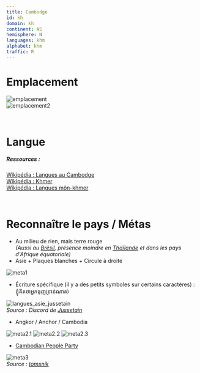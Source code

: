 ```yaml
---
title: Cambodge
id: kh
domain: kh
continent: AS
hemisphere: N
languages: khm
alphabet: khm
traffic: R
---
```


# Emplacement

![emplacement](https://upload.wikimedia.org/wikipedia/commons/thumb/9/91/Location_Cambodia_ASEAN.svg/200px-Location_Cambodia_ASEAN.svg.png)  
![emplacement2](https://upload.wikimedia.org/wikipedia/commons/thumb/a/aa/Cambodia_1997_CIA_map.jpg/195px-Cambodia_1997_CIA_map.jpg)

<br/>

# Langue

##### Ressources :

[Wikipédia : Langues au Cambodge](https://fr.wikipedia.org/wiki/Langues_au_Cambodge)  
[Wikipédia : Khmer](https://fr.wikipedia.org/wiki/Khmer)  
[Wikipédia : Langues môn-khmer](https://fr.wikipedia.org/wiki/Langues_m%C3%B4n-khmer)


<br/>

# Reconnaître le pays / Métas

- Au milieu de rien, mais terre rouge  
  *(Aussi au [Brésil](/flag/br), présence moindre en [Thaïlande](/flag/th) et dans les pays d'Afrique équatoriale)*
- Asie + Plaques blanches + Circule à droite
  
![meta1](/images/kh_geoguessr.png)

- Écriture spécifique (il y a des petits symboles sur certains caractères) : ខ្ញុំគិតថាអ្នកធុញទ្រាន់ណាស់

![langues_asie_jussetain](https://cdn.discordapp.com/attachments/742507604009549926/760903985640243230/langue_asie_sud_est.png)  
*Source : Discord de [Jussetain](https://www.twitch.tv/jussetain)*

- Angkor / Anchor / Cambodia

![meta2.1](/images/kh_geoguessr2.png)
![meta2.2](/images/kh_geoguessr3.png)
![meta2.3](/images/kh_geoguessr4.png)


- [Cambodian People Party](https://fr.wikipedia.org/wiki/Parti_du_peuple_cambodgien)

![meta3](https://tomsnik.files.wordpress.com/2011/01/cambodianpeoplesparty.jpg)  
*Source : [tomsnik](https://tomsnik.wordpress.com/)*

